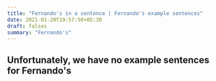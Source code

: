 ```yaml
---
title: "Fernando's in a sentence | Fernando's example sentences"
date: 2021-01-20T19:57:50+05:30
draft: falses
summary: "Fernando's"
---
```

## Unfortunately, we have no example sentences for Fernando's                 
